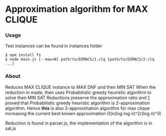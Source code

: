 # Approximation algorithm for MAX CLIQUE

### Usage
Test instances can be found in instances folder
```console
$ npm install fs
$ node main.js [--max=N] path/to/DIMACS/1.clq [path/to/DIMACS/2.clq ...]
```

### About
Reduces MAX CLIQUE instance to MAX DNF and then MIN SAT
When the reduction in made, then uses Probabilistic greedy heuristic algorithm to solve then MIN SAT
Reductions preserve the approximation ratio and [1](https://epubs.siam.org/doi/pdf/10.1137/S0895480191220836) proved that
Probabilistic greedy heuristic algorithm is 2-approximation algorithm.
Hence __this__ is also 2-approximation algorithm for max clique 
increasing the current best known approximation O(n(log log n)^2/(log n)^3)

Reduction is found in parser.js, the implementation of the algorithm is in sat.js
